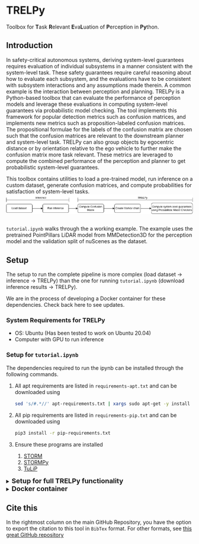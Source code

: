 # TRELPy
Toolbox for **T**ask **R**elevant **E**va**L**uation of **P**erception in **Py**thon.

## Introduction

In safety-critical autonomous systems, deriving system-level guarantees requires evaluation of individual subsystems in a manner consistent with the system-level task. These safety guarantees require careful reasoning about how to evaluate each subsystem, and the evaluations have to be consistent with subsystem interactions and any assumptions made therein. A common example is the interaction between perception and planning. TRELPy is a Python-based toolbox that can evaluate the performance of perception models and leverage these evaluations in computing system-level guarantees via probabilistic model checking. The tool implements this framework for popular detection metrics such as confusion matrices, and implements new metrics such as proposition-labeled confusion matrices. The propositional formulae for the labels of the confusion matrix are chosen such that the confusion matrices are relevant to the downstream planner and system-level task. TRELPy can also group objects by egocentric distance or by orientation relative to the ego vehicle to further make the confusion matrix more task relevant. These metrics are leveraged to compute the combined performance of the perception and planner to get probabilistic system-level guarantees.

This toolbox contains utilities to load a pre-trained model, run inference on a custom dataset, generate confusion matrices, and compute probabilities for satisfaction of system-level tasks.
&nbsp; 
&nbsp;
<img src="figures/tool_flowchart.png" align="center"> 
&nbsp;

`tutorial.ipynb` walks through the a working example. The example uses the pretrained PointPillars LiDAR model from MMDetection3D for the perception model and the validation split of nuScenes as the dataset.

## Setup
The setup to run the complete pipeline is more complex (load dataset -> inference -> TRELPy) than the one for running `tutorial.ipynb` (download inference results -> TRELPy).

We are in the process of developing a Docker container for these dependencies. Check back here to see updates.

### System Requirements for TRELPy
- OS: Ubuntu (Has been tested to work on Ubuntu 20.04)
- Computer with GPU to run inference

### Setup for `tutorial.ipynb`
The dependencies required to run the ipynb can be installed through the following commands.  

1. All apt requirements are listed in `requirements-apt.txt` and can be downloaded using 
    ```bash
    sed 's/#.*//' apt-requirements.txt | xargs sudo apt-get -y install
    ```


2. All pip requirements are listed in `requirements-pip.txt` and can be downloaded using 
    ```bash 
    pip3 install -r pip-requirements.txt
    ```

3. Ensure these programs are installed 
    1. [STORM](https://www.stormchecker.org/documentation/obtain-storm/build.html) 
    2. [STORMPy](https://moves-rwth.github.io/stormpy/installation.html) 
    3. [TuLiP](https://github.com/tulip-control/tulip-control)

<details>
<summary><font size="+1"><b>Setup for full TRELPy functionality</b></font></summary>

1. Ensure `tutorial.ipynb` setup is completed
2. Install the required dependencies from the following table

|Name and link of program|What kind of installation| Versions tested on | Purpose |
|-|-|-|-|
| [CUDA](https://docs.nvidia.com/cuda/cuda-installation-guide-linux/index.html) | Local, Docker | cuda_12.4.r12.4 | Inference |
| [STORM](https://www.stormchecker.org/documentation/obtain-storm/build.html) | Local | - | TRELPy |
| [PyTorch](https://pytorch.org/get-started/locally/) | Local | 2.1.0+cu12 | Inference |
| [StormPy](https://moves-rwth.github.io/stormpy/installation.html) | Local |  | TRELPy |
| [TuLiP](https://github.com/tulip-control/tulip-control) |  Local |  | TRELPy |
| [MMDetection3D](https://mmdetection3d.readthedocs.io/en/latest/get_started.html) | Local |  | Inference |
| [NVIDIA Container Toolkit](https://docs.nvidia.com/datacenter/cloud-native/container-toolkit/latest/install-guide.html) | Docker | 1.14.6 | Inference in Docker |
| [PRISM (Optional)](https://www.prismmodelchecker.org/manual/InstallingPRISM/Instructions) | Local |  | TRELPy |

**Local** means you are running on your ubuntu installation \
**Docker** means you will be using the provided Dockerfile. *This is currently a work in progress and not completely setup.*

</details>

<details>
<summary><b><font size="+1">Docker container</font></b></summary>

There is a `Dockerfile` in the `.devcontainer` directory that simplifies the model-checking installation. This file is a Work in Progress.

The `Dockerfile` will be incrementally updated to include inference capabilities as well.
</details>

## Cite this
In the rightmost column on the main GitHub Repository, you have the option to export the citation to this tool in `BibTex` format. For other formats, see [this great GitHub repository](https://github.com/citation-file-format/cffconvert)

 